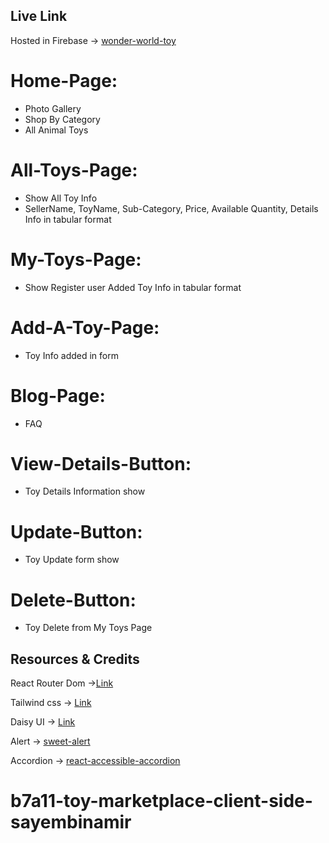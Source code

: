 ## Live Link

Hosted in Firebase -> [wonder-world-toy](https://wonder-world-toy.web.app)

# Home-Page:
<!-- 
* Banner: slider -->
* Photo Gallery
* Shop By Category
* All Animal Toys

# All-Toys-Page:

* Show All Toy Info
* SellerName, ToyName, Sub-Category, Price, Available Quantity, Details Info in tabular format

# My-Toys-Page:

* Show Register user Added Toy Info in tabular format

# Add-A-Toy-Page:

* Toy Info added in form

# Blog-Page:

* FAQ

# View-Details-Button:

* Toy Details Information show

# Update-Button:

* Toy Update form show

# Delete-Button:

* Toy Delete from My Toys Page

## Resources & Credits

React Router Dom ->[Link](https://reactrouter.com/en/main/start/tutorial)

Tailwind css -> [Link](https://tailwindcss.com/)

Daisy UI -> [Link](https://daisyui.com/)

Alert -> [sweet-alert](https://sweetalert2.github.io/)

Accordion -> [react-accessible-accordion](https://www.npmjs.com/package/react-accessible-accordion)

# b7a11-toy-marketplace-client-side-sayembinamir
